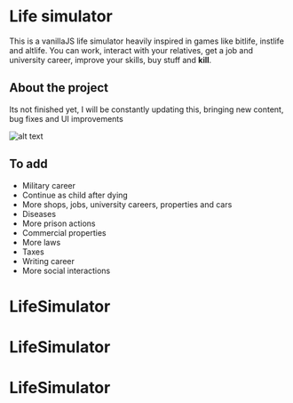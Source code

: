 # Life simulator
This is a vanillaJS life simulator heavily inspired in games like bitlife, instlife and altlife. You can work, interact with your relatives, get a job and university career, improve your skills, buy stuff and **kill**.

## About the project
Its not finished yet, I will be constantly updating this, bringing new content, bug fixes and UI improvements

![alt text](https://github.com/robert1811/life-simulator/blob/main/preview.jpg?raw=true)

## To add
- Military career
- Continue as child after dying
- More shops, jobs, university careers, properties and cars
- Diseases
- More prison actions
- Commercial properties
- More laws
- Taxes
- Writing career
- More social interactions
# LifeSimulator
# LifeSimulator
# LifeSimulator
